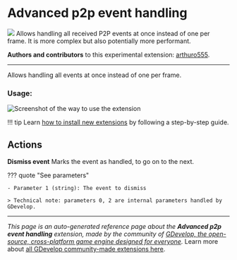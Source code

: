 # Advanced p2p event handling

<img src="https://resources.gdevelop-app.com/assets/Icons/Line Hero Pack/Master/SVG/Applications and Programming/Applications and Programming_sitemap_map_ux_application.svg" class="extension-icon"></img>
Allows handling all received P2P events at once instead of one per frame. It is more complex but also potentially more performant.

**Authors and contributors** to this experimental extension: [arthuro555](https://gd.games/arthuro555).

---

Allows handling all events at once instead of one per frame. 

### Usage:
![Screenshot of the way to use the extension](https://i.imgur.com/DkYfM7W.png)

!!! tip
    Learn [how to install new extensions](/gdevelop5/extensions/search) by following a step-by-step guide.

## Actions

**Dismiss event**
Marks the event as handled, to go on to the next.

??? quote "See parameters"

    - Parameter 1 (string): The event to dismiss

    > Technical note: parameters 0, 2 are internal parameters handled by GDevelop.




---

*This page is an auto-generated reference page about the **Advanced p2p event handling** extension, made by the community of [GDevelop, the open-source, cross-platform game engine designed for everyone](https://gdevelop.io/).* Learn more about [all GDevelop community-made extensions here](/gdevelop5/extensions).